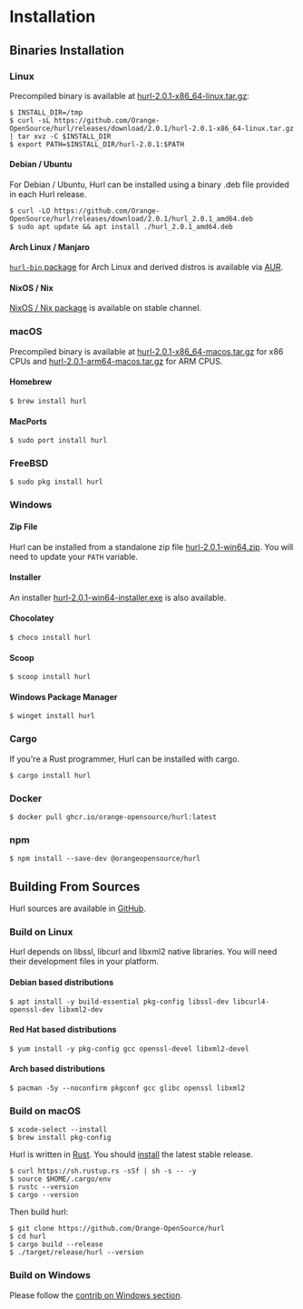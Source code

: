# Installation

## Binaries Installation

### Linux

Precompiled binary is available at [hurl-2.0.1-x86_64-linux.tar.gz]:

```shell
$ INSTALL_DIR=/tmp
$ curl -sL https://github.com/Orange-OpenSource/hurl/releases/download/2.0.1/hurl-2.0.1-x86_64-linux.tar.gz | tar xvz -C $INSTALL_DIR
$ export PATH=$INSTALL_DIR/hurl-2.0.1:$PATH
```

#### Debian / Ubuntu

For Debian / Ubuntu, Hurl can be installed using a binary .deb file provided in each Hurl release.

```shell
$ curl -LO https://github.com/Orange-OpenSource/hurl/releases/download/2.0.1/hurl_2.0.1_amd64.deb
$ sudo apt update && apt install ./hurl_2.0.1_amd64.deb
```

#### Arch Linux / Manjaro

[`hurl-bin` package] for Arch Linux and derived distros is available via [AUR].

#### NixOS / Nix

[NixOS / Nix package] is available on stable channel.

### macOS

Precompiled binary is available at [hurl-2.0.1-x86_64-macos.tar.gz] for x86 CPUs and [hurl-2.0.1-arm64-macos.tar.gz] for ARM CPUS.

#### Homebrew

```shell
$ brew install hurl
```

#### MacPorts

```shell
$ sudo port install hurl
```

### FreeBSD

```shell
$ sudo pkg install hurl
```

### Windows

#### Zip File

Hurl can be installed from a standalone zip file [hurl-2.0.1-win64.zip]. You will need to update your `PATH` variable.

#### Installer

An installer [hurl-2.0.1-win64-installer.exe] is also available.

#### Chocolatey

```shell
$ choco install hurl
```

#### Scoop

```shell
$ scoop install hurl
```

#### Windows Package Manager

```shell
$ winget install hurl
```

### Cargo

If you're a Rust programmer, Hurl can be installed with cargo.

```shell
$ cargo install hurl
```

### Docker

```shell
$ docker pull ghcr.io/orange-opensource/hurl:latest
```

### npm

```shell
$ npm install --save-dev @orangeopensource/hurl
```

## Building From Sources

Hurl sources are available in [GitHub].

### Build on Linux

Hurl depends on libssl, libcurl and libxml2 native libraries. You will need their development files in your platform.


#### Debian based distributions

```shell
$ apt install -y build-essential pkg-config libssl-dev libcurl4-openssl-dev libxml2-dev
```

#### Red Hat based distributions

```shell
$ yum install -y pkg-config gcc openssl-devel libxml2-devel
```

#### Arch based distributions

```shell
$ pacman -Sy --noconfirm pkgconf gcc glibc openssl libxml2
```

### Build on macOS

```shell
$ xcode-select --install
$ brew install pkg-config
```

Hurl is written in [Rust]. You should [install] the latest stable release.

```shell
$ curl https://sh.rustup.rs -sSf | sh -s -- -y
$ source $HOME/.cargo/env
$ rustc --version
$ cargo --version
```

Then build hurl:

```shell
$ git clone https://github.com/Orange-OpenSource/hurl
$ cd hurl
$ cargo build --release
$ ./target/release/hurl --version
```

### Build on Windows

Please follow the [contrib on Windows section].

[GitHub]: https://github.com/Orange-OpenSource/hurl
[hurl-2.0.1-win64.zip]: https://github.com/Orange-OpenSource/hurl/releases/download/2.0.1/hurl-2.0.1-win64.zip
[hurl-2.0.1-win64-installer.exe]: https://github.com/Orange-OpenSource/hurl/releases/download/2.0.1/hurl-2.0.1-win64-installer.exe
[hurl-2.0.1-x86_64-macos.tar.gz]: https://github.com/Orange-OpenSource/hurl/releases/download/2.0.1/hurl-2.0.1-x86_64-macos.tar.gz
[hurl-2.0.1-arm64-macos.tar.gz]: https://github.com/Orange-OpenSource/hurl/releases/download/2.0.1/hurl-2.0.1-arm64-macos.tar.gz
[hurl-2.0.1-x86_64-linux.tar.gz]: https://github.com/Orange-OpenSource/hurl/releases/download/2.0.1/hurl-2.0.1-x86_64-linux.tar.gz
[AUR]: https://wiki.archlinux.org/index.php/Arch_User_Repository
[`hurl-bin` package]: https://aur.archlinux.org/packages/hurl-bin/
[install]: https://www.rust-lang.org/tools/install
[Rust]: https://www.rust-lang.org
[contrib on Windows section]: https://github.com/Orange-OpenSource/hurl/blob/master/contrib/windows/README.md
[NixOS / Nix package]: https://search.nixos.org/packages?from=0&size=1&sort=relevance&type=packages&query=hurl



